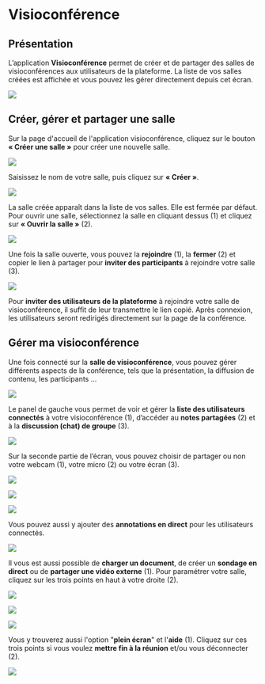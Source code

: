 # Visioconférence

## Présentation

L’application **Visioconférence** permet de créer et de partager des salles de visioconférences aux utilisateurs de la plateforme. La liste de vos salles créées est affichée et vous pouvez les gérer directement depuis cet écran. 

![](../.gitbook/assets/image%20%2880%29.png)

## Créer, gérer et partager une salle

Sur la page d'accueil de l'application visioconférence, cliquez sur le bouton **« Créer une salle »** pour créer une nouvelle salle. 

![](../.gitbook/assets/image%20%2881%29.png)

Saisissez le nom de votre salle, puis cliquez sur **« Créer »**. 

![](../.gitbook/assets/image%20%2889%29.png)

La salle créée apparaît dans la liste de vos salles. Elle est fermée par défaut. Pour ouvrir une salle, sélectionnez la salle en cliquant dessus \(1\) et cliquez sur **« Ouvrir la salle »** \(2\). 

![](../.gitbook/assets/image%20%2893%29.png)

Une fois la salle ouverte, vous pouvez la **rejoindre** \(1\), la **fermer** \(2\) et copier le lien à partager pour **inviter des participants** à rejoindre votre salle \(3\). 

![](../.gitbook/assets/image%20%2882%29.png)

Pour **inviter des utilisateurs de la plateforme** à rejoindre votre salle de visioconférence, il suffit de leur transmettre le lien copié. Après connexion, les utilisateurs seront redirigés directement sur la page de la conférence.

## Gérer ma visioconférence

Une fois connecté sur la **salle de visioconférence**, vous pouvez gérer différents aspects de la conférence, tels que la présentation, la diffusion de contenu, les participants ...

![](../.gitbook/assets/image%20%2886%29.png)

Le panel de gauche vous permet de voir et gérer la **liste des utilisateurs connectés** à votre visioconférence \(1\), d’accéder au **notes partagées** \(2\) et à la **discussion \(chat\) de groupe** \(3\).

![](../.gitbook/assets/image%20%2891%29.png)

Sur la seconde partie de l’écran, vous pouvez choisir de partager ou non votre webcam \(1\), votre micro \(2\) ou votre écran \(3\).

![](../.gitbook/assets/image%20%2883%29.png)

![](../.gitbook/assets/image%20%2884%29.png)

![](../.gitbook/assets/image%20%2885%29.png)

Vous pouvez aussi y ajouter des **annotations en direct** pour les utilisateurs connectés.

![](../.gitbook/assets/image%20%2887%29.png)

Il vous est aussi possible de **charger un document**, de créer un **sondage en direct** ou de **partager une vidéo externe** \(1\). Pour paramétrer votre salle, cliquez sur les trois points en haut à votre droite \(2\). 

![](../.gitbook/assets/image%20%2892%29.png)

![](../.gitbook/assets/image%20%2890%29.png)

![](../.gitbook/assets/image%20%2888%29.png)

Vous y trouverez aussi l'option "**plein écran**" et l'**aide** \(1\). Cliquez sur ces trois points si vous voulez **mettre fin à la réunion** et/ou vous déconnecter \(2\).

![](../.gitbook/assets/image%20%2879%29.png)


